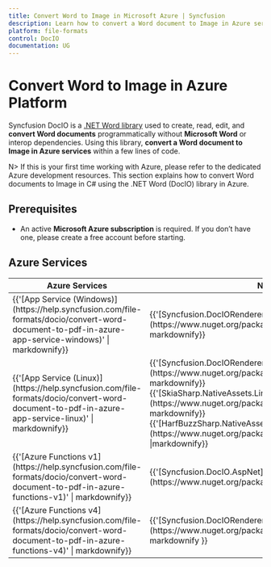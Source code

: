 ```yaml
---
title: Convert Word to Image in Microsoft Azure | Syncfusion
description: Learn how to convert a Word document to Image in Azure services using Syncfusion .NET Word (DocIO) library in C#.
platform: file-formats
control: DocIO
documentation: UG
---
```


# Convert Word to Image in Azure Platform 

Syncfusion DocIO is a [.NET Word library](https://www.syncfusion.com/document-processing/word-framework/net/word-library) used to create, read, edit, and **convert Word documents** programmatically without **Microsoft Word** or interop dependencies. Using this library, **convert a Word document to Image in Azure services** within a few lines of code.

N> If this is your first time working with Azure, please refer to the dedicated Azure development resources. This section explains how to convert Word documents to Image in C# using the .NET Word (DocIO) library in Azure. 

## Prerequisites 
* An active **Microsoft Azure subscription** is required. If you don’t have one, please create a free account before starting.

## Azure Services
<table>
<thead>
<tr>
<th>
Azure Services<br/></th><th>
NuGet package name<br/></th></tr></thead>

<tr>
<td>
{{'[App Service (Windows)](https://help.syncfusion.com/file-formats/docio/convert-word-document-to-pdf-in-azure-app-service-windows)' | markdownify}}<br/></td><td>
{{'[Syncfusion.DocIORenderer.Net.Core](https://www.nuget.org/packages/Syncfusion.DocIORenderer.Net.Core)' | markdownify}}</td></tr>
<tr>
<td>
{{'[App Service (Linux)](https://help.syncfusion.com/file-formats/docio/convert-word-document-to-pdf-in-azure-app-service-linux)' | markdownify}}<br/></td><td>
{{'[Syncfusion.DocIORenderer.Net.Core](https://www.nuget.org/packages/Syncfusion.DocIORenderer.Net.Core)' | markdownify}}<br/>
{{'[SkiaSharp.NativeAssets.Linux v2.88.2](https://www.nuget.org/packages/SkiaSharp.NativeAssets.Linux/2.88.2)' | markdownify}}<br/>{{'[HarfBuzzSharp.NativeAssets.Linux v2.8.2.2](https://www.nuget.org/packages/HarfBuzzSharp.NativeAssets.Linux/2.8.2.2)' |markdownify}} <br/></td></tr>
<tr>
<td>
{{'[Azure Functions v1](https://help.syncfusion.com/file-formats/docio/convert-word-document-to-pdf-in-azure-functions-v1)' | markdownify}} <br/></td><td>
{{'[Syncfusion.DocIO.AspNet](https://www.nuget.org/packages/Syncfusion.DocIO.AspNet)' |markdownify}} <br/></td></tr>
<tr>
<td>
{{'[Azure Functions v4](https://help.syncfusion.com/file-formats/docio/convert-word-document-to-pdf-in-azure-functions-v4)' | markdownify}} <br/></td><td>
{{'[Syncfusion.DocIORenderer.Net.Core](https://www.nuget.org/packages/Syncfusion.DocIORenderer.Net.Core)' | markdownify }}<br/></td></tr>
</table>
